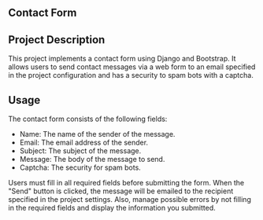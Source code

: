## Contact Form

## Project Description

This project implements a contact form using Django and Bootstrap. It allows users to send contact messages via a web form to an email specified in the project configuration and has a security to spam bots with a captcha.

## Usage

The contact form consists of the following fields:

- Name: The name of the sender of the message.
- Email: The email address of the sender.
- Subject: The subject of the message.
- Message: The body of the message to send.
- Captcha: The security for spam bots.

Users must fill in all required fields before submitting the form. When the "Send" button is clicked, the message will be emailed to the recipient specified in the project settings.
Also, manage possible errors by not filling in the required fields and display the information you submitted.
